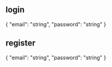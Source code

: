 ## login 
{
  "email": "string",
  "password": "string"
}

## register

{
  "email": "string",
  "password": "string"
}